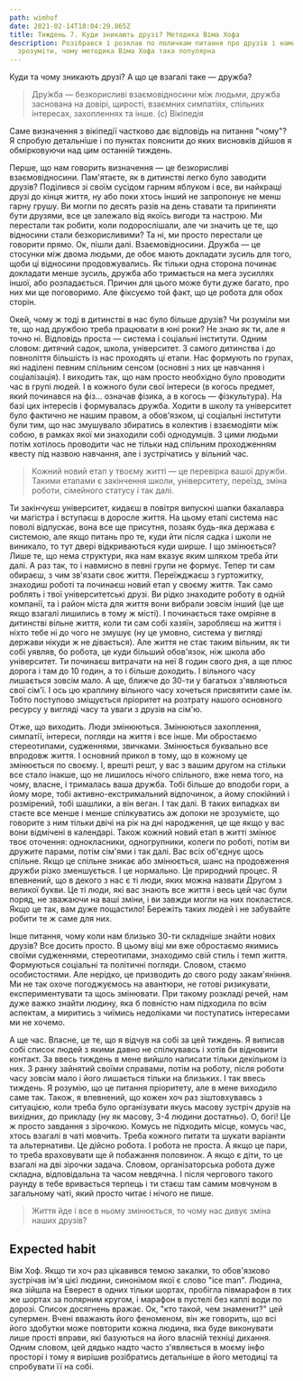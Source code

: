 ```yaml
---
path: wimhof
date: 2021-02-14T18:04:29.865Z
title: Тиждень 7. Куди зникають друзі? Методика Віма Хофа
description: Розібрався і розклав по поличкам питання про друзів і намагатимусь
  зрозуміти, чому методика Віма Хофа така популярна
---
```


Куди та чому зникають друзі? А що це взагалі таке — дружба?

> Дру́жба — безкорисливі взаємовідносини між людьми, дружба заснована на довірі, щирості, взаємних симпатіях, спільних інтересах, захопленнях та інше. (с) Вікіпедія

Саме визначення з вікіпедії частково дає відповідь на питання "чому"? Я спробую детальніше і по пунктах пояснити до яких висновків дійшов я обмірковуючи над цим останній тиждень.

Перше, що нам говорить визначення — це безкорисливі взаємовідносини. Пам'ятаєте, як в дитинстві легко було заводити друзів? Поділився зі своїм сусідом гарним яблуком і все, ви найкращі друзі до кінця життя, ну або поки хтось інший не запропонує не менш гарну грушу. Ви могли по десять разів на день ставати та припиняти бути друзями, все це залежало від якоїсь вигоди та настрою. Ми перестали так робити, коли подорослішали, але чи значить це те, що відносини стали безкорисливими? Та ні, ми просто перестали це говорити прямо. Ок, пішли далі. Взаємовідносини. Дружба — це стосунки між двома людьми, де обоє мають докладати зусиль для того, щоби ці відносини продовжувались. Як тільки одна сторона починає докладати менше зусиль, дружба або тримається на мега зусиллях іншої, або розпадається. Причин для цього може бути дуже багато, про них ми ще поговоримо. Але фіксуємо той факт, що це робота для обох сторін.

Окей, чому ж тоді в дитинстві в нас було більше друзів? Чи розуміли ми те, що над дружбою треба працювати в юні роки? Не знаю як ти, але я точно ні. Відповідь проста — система і соціальні інститути. Одним словом: дитячий садок, школа, університет. З самого дитинства і до повноліття більшість із нас проходять ці етапи. Нас формують по групах, які наділені певним спільним сенсом (основні з них це навчання і соціалізація). І виходить так, що нам просто необхідно було проводити час в групі людей. І в кожного були свої інтереси (в когось предмет, який починався на фіз... означав фізика, а в когось — фізкультура). На базі цих інтересів і формувалась дружба. Ходити в школу та університет було фактично не нашим правом, а обов'язком, ці соціальні інститути були тим, що нас змушувало збиратись в колектив і взаємодіяти між собою, в рамках якої ми знаходили собі однодумців. З цими людьми потім хотілось проводити час не тільки над спільним проходженням квесту під назвою навчання, але і зустрічатись у вільний час.

> Кожний новий етап у твоєму житті — це перевірка вашої дружби. Такими етапами є закінчення школи, університету, переїзд, зміна роботи, сімейного статусу і так далі.

Ти закінчуєш університет, кидаєш в повітря випускні шапки бакалавра чи магістра і вступаєш в доросле життя. На цьому етапі система нас поволі відпускає, вона все ще присутня, позаяк будь-яка держава є системою, але якщо питань про те, куди йти після садка і школи не виникало, то тут двері відкриваються куди ширше. І що змінюється? Лише те, що нема структури, яка нам вказує яким шляхом треба йти далі. А раз так, то і навмисно в певні групи не формує. Тепер ти сам обираєш, з чим зв'язати своє життя. Переїжджаєш з гуртожитку, знаходиш роботі та починаєш новий етап у своєму життя. Так само роблять і твої університетські друзі. Ви рідко знаходите роботу в одній компанії, та і район міста для життя вони вибрали зовсім інший (це ще якщо взагалі лишились в тому ж місті). І починається таке омріяне в дитинстві вільне життя, коли ти сам собі хазяїн, заробляєш на життя і ніхто тебе ні до чого не змушує (ну це умовно, система у вигляді держави нікуди ж не дівається). Але життя не стає таким вільним, як ти собі уявляв, бо робота, це куди більший обов'язок, ніж школа або університет. Ти починаєш витрачати на неї 8 годин свого дня, а ще плюс дорога і там до 10 годин, а то і більше доходить. І вільного часу лишається зовсім мало. А ще, ближче до 30-ти у багатьох з'являються свої сім'ї. І ось цю краплину вільного часу хочеться присвятити саме їм. Тобто поступово зміщується пріоритет на розтрату нашого основного ресурсу у вигляді часу та уваги з друзів на сім'ю.

Отже, що виходить. Люди змінюються. Змінюються захоплення, симпатії, інтереси, погляди на життя і все інше. Ми обростаємо стереотипами, судженнями, звичками. Змінюється буквально все впродовж життя. І основний прикол в тому, що в кожному це змінюється по своєму. І, врешті решт, у вас з вашим другом на стільки все стало інакше, що не лишилось нічого спільного, вже нема того, на чому, власне, і трималась ваша дружба. Тобі більше до вподоби гори, а йому море, тобі активно-екстримальний відпочинок, а йому спокійний і розмірений, тобі шашлики, а він веган. І так далі. В таких випадках ви стаєте все менше і менше спілкуватись аж допоки не зрозумієте, що говорите з ним тільки двічі на рік на дні народження, це ще якщо у вас вони відмічені в календарі. Також кожний новий етап в житті змінює твоє оточення: однокласники, одногрупники, колеги по роботі, потім ви дружите парами, потім сім'ями і так далі. Вас всіх об'єднує щось спільне. Якщо це спільне зникає або змінюється, шанс на продовження дружби різко зменшується. І це нормально. Це природний процес. Я впевнений, що в декого з нас є ті люди, яких можна назвати Другом з великої букви. Це ті люди, які вас знають все життя і весь цей час були поряд, не зважаючи на ваші зміни, і ви завжди могли на них покластися. Якщо це так, вам дуже пощастило! Бережіть таких людей і не забувайте робити те ж саме для них.

Інше питання, чому коли нам близько 30-ти складніше знайти нових друзів? Все досить просто. В цьому віці ми вже обростаємо якимись своїми судженнями, стереотипами, знаходимо свій стиль і темп життя. Формуються соціальні та політичні погляди. Словом, стаємо особистостями. Але нерідко, це призводить до свого роду закам'яніння. Ми не так охоче погоджуємось на авантюри, не готові ризикувати, експериментувати та щось змінювати. При такому розкладі речей, нам дуже важко знайти людину, яка б повністю нам підходила по всім аспектам, а миритись з чиїмись недоліками чи поступатись інтересами ми не хочемо.

А ще час. Власне, це те, що я відчув на собі за цей тиждень. Я виписав собі список людей з якими давно не спілкувавсь і хотів би відновити контакт. За ввесь тиждень в мене вийшло написати тільки декільком із них. З ранку зайнятий своїми справами, потім на роботу, після роботи часу зовсім мало і його лишається тільки на близьких. І так ввесь тиждень. Я розумію, що це питання пріоритету, але в мене виходило саме так. Також, я впевнений, що кожен хоч раз зіштовхувавсь з ситуацією, коли треба було організувати якусь масову зустріч друзів на вихідних, до прикладу (ну як масову, 3-4 людини достатньо). О, богі! Це ж просто завдання з зірочкою. Комусь не підходить місце, комусь час, хтось взагалі в чаті мовчить. Треба кожного питати та шукати варіанти та альтернативи. Це дійсно робота. І робота не проста. А якщо це пари, то треба враховувати ще й побажання половинок. А якщо є діти, то це взагалі на дві зірочки задача. Словом, організаторська робота дуже складна, відповідальна та часом невдячна. І після чергового такого раунду в тебе вривається терпець і ти стаєш там самим мовчуном в загальному чаті, який просто читає і нічого не пише.

> Життя йде і все в ньому змінюється, то чому нас дивує зміна наших друзів?

## Expected habit

Вім Хоф. Якщо ти хоч раз цікавився темою закалки, то обов'язково зустрічав ім'я цієї людини, синонімом якої є слово "ice man". Людина, яка зійшла на Еверест в одних тільки шортах, пробігла півмарафон в тих же шортах за полярним кругом, і марафон в пустелі без каплі води по дорозі. Список досягнень вражає. Ок, "кто такой, чем знаменит?" цей супермен. Вчені вважають його феноменом, він же говорить, що всі його здобутки може повторити кожна людина, яка буде виконувати лише прості вправи, які базуються на його власній техніці дихання. Одним словом, цей дядько надто часто з'являється в моєму інфо просторі і тому я вирішив розібратись детальніше в його методиці та спробувати її на собі.
